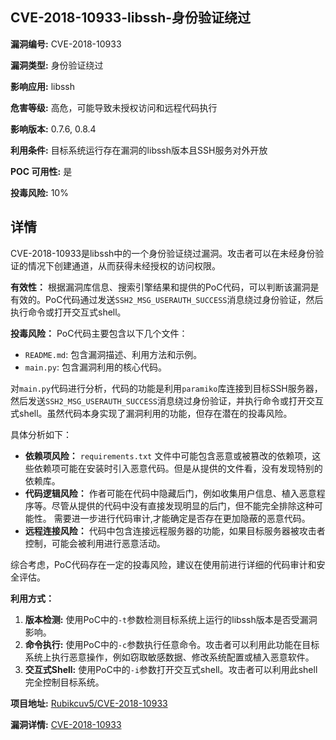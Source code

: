 ## CVE-2018-10933-libssh-身份验证绕过

**漏洞编号:** CVE-2018-10933

**漏洞类型:** 身份验证绕过

**影响应用:** libssh

**危害等级:** 高危，可能导致未授权访问和远程代码执行

**影响版本:** 0.7.6, 0.8.4

**利用条件:** 目标系统运行存在漏洞的libssh版本且SSH服务对外开放

**POC 可用性:** 是

**投毒风险:** 10%

## 详情

CVE-2018-10933是libssh中的一个身份验证绕过漏洞。攻击者可以在未经身份验证的情况下创建通道，从而获得未经授权的访问权限。

**有效性：**
根据漏洞库信息、搜索引擎结果和提供的PoC代码，可以判断该漏洞是有效的。PoC代码通过发送`SSH2_MSG_USERAUTH_SUCCESS`消息绕过身份验证，然后执行命令或打开交互式shell。

**投毒风险：**
PoC代码主要包含以下几个文件：
* `README.md`: 包含漏洞描述、利用方法和示例。
* `main.py`: 包含漏洞利用的核心代码。

对`main.py`代码进行分析，代码的功能是利用`paramiko`库连接到目标SSH服务器，然后发送`SSH2_MSG_USERAUTH_SUCCESS`消息绕过身份验证，并执行命令或打开交互式shell。虽然代码本身实现了漏洞利用的功能，但存在潜在的投毒风险。

具体分析如下：

* **依赖项风险：** `requirements.txt` 文件中可能包含恶意或被篡改的依赖项，这些依赖项可能在安装时引入恶意代码。但是从提供的文件看，没有发现特别的依赖库。
* **代码逻辑风险：** 作者可能在代码中隐藏后门，例如收集用户信息、植入恶意程序等。尽管从提供的代码中没有直接发现明显的后门，但不能完全排除这种可能性。 需要进一步进行代码审计,才能确定是否存在更加隐蔽的恶意代码。
* **远程连接风险：** 代码中包含连接远程服务器的功能，如果目标服务器被攻击者控制，可能会被利用进行恶意活动。

综合考虑，PoC代码存在一定的投毒风险，建议在使用前进行详细的代码审计和安全评估。

**利用方式：**
1.  **版本检测:** 使用PoC中的`-t`参数检测目标系统上运行的libssh版本是否受漏洞影响。
2.  **命令执行:** 使用PoC中的`-c`参数执行任意命令。攻击者可以利用此功能在目标系统上执行恶意操作，例如窃取敏感数据、修改系统配置或植入恶意软件。
3.  **交互式Shell:** 使用PoC中的`-i`参数打开交互式shell。攻击者可以利用此shell完全控制目标系统。

**项目地址:** [Rubikcuv5/CVE-2018-10933](https://github.com/Rubikcuv5/CVE-2018-10933)

**漏洞详情:** [CVE-2018-10933](https://nvd.nist.gov/vuln/detail/CVE-2018-10933)